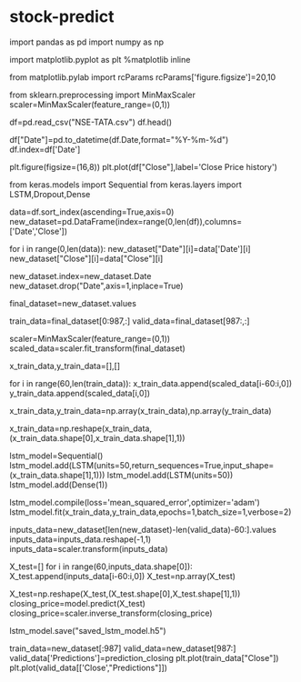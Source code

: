 # stock-predict
import pandas as pd
import numpy as np

import matplotlib.pyplot as plt
%matplotlib inline

from matplotlib.pylab import rcParams
rcParams['figure.figsize']=20,10

from sklearn.preprocessing import MinMaxScaler
scaler=MinMaxScaler(feature_range=(0,1))

df=pd.read_csv("NSE-TATA.csv")
df.head()

df["Date"]=pd.to_datetime(df.Date,format="%Y-%m-%d")
df.index=df['Date']

plt.figure(figsize=(16,8))
plt.plot(df["Close"],label='Close Price history')

from keras.models import Sequential
from keras.layers import LSTM,Dropout,Dense

data=df.sort_index(ascending=True,axis=0)
new_dataset=pd.DataFrame(index=range(0,len(df)),columns=['Date','Close'])

for i in range(0,len(data)):
    new_dataset["Date"][i]=data['Date'][i]
    new_dataset["Close"][i]=data["Close"][i]
    

new_dataset.index=new_dataset.Date
new_dataset.drop("Date",axis=1,inplace=True)

final_dataset=new_dataset.values

train_data=final_dataset[0:987,:]
valid_data=final_dataset[987:,:]

scaler=MinMaxScaler(feature_range=(0,1))
scaled_data=scaler.fit_transform(final_dataset)

x_train_data,y_train_data=[],[]

for i in range(60,len(train_data)):
    x_train_data.append(scaled_data[i-60:i,0])
    y_train_data.append(scaled_data[i,0])
    
x_train_data,y_train_data=np.array(x_train_data),np.array(y_train_data)

x_train_data=np.reshape(x_train_data,(x_train_data.shape[0],x_train_data.shape[1],1))

lstm_model=Sequential()
lstm_model.add(LSTM(units=50,return_sequences=True,input_shape=(x_train_data.shape[1],1)))
lstm_model.add(LSTM(units=50))
lstm_model.add(Dense(1))




lstm_model.compile(loss='mean_squared_error',optimizer='adam')
lstm_model.fit(x_train_data,y_train_data,epochs=1,batch_size=1,verbose=2)

inputs_data=new_dataset[len(new_dataset)-len(valid_data)-60:].values
inputs_data=inputs_data.reshape(-1,1)
inputs_data=scaler.transform(inputs_data)


X_test=[]
for i in range(60,inputs_data.shape[0]):
    X_test.append(inputs_data[i-60:i,0])
X_test=np.array(X_test)

X_test=np.reshape(X_test,(X_test.shape[0],X_test.shape[1],1))
closing_price=model.predict(X_test)
closing_price=scaler.inverse_transform(closing_price)

lstm_model.save("saved_lstm_model.h5")

train_data=new_dataset[:987]
valid_data=new_dataset[987:]
valid_data['Predictions']=prediction_closing
plt.plot(train_data["Close"])
plt.plot(valid_data[['Close',"Predictions"]])
